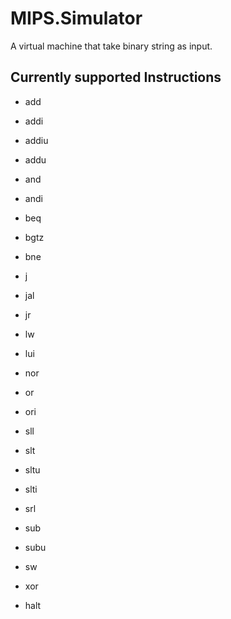 # MIPS.Simulator

A virtual machine that take binary string as input.

## Currently supported Instructions

- add
- addi
- addiu
- addu
- and
- andi
- beq
- bgtz
- bne
- j
- jal
- jr

- lw
- lui
- nor
- or
- ori
- sll
- slt
- sltu
- slti

- srl
- sub
- subu
- sw
- xor
- halt
